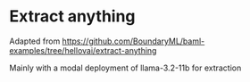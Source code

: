 # Extract anything
Adapted from https://github.com/BoundaryML/baml-examples/tree/hellovai/extract-anything

Mainly with a modal deployment of llama-3.2-11b for extraction
